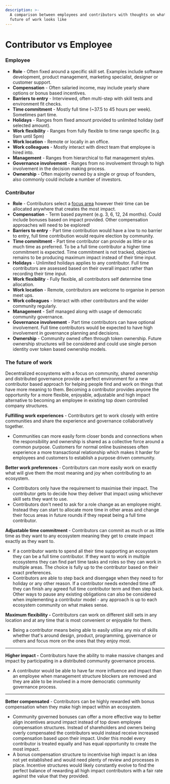 ```yaml
---
description: >-
  A comparison between employees and contributors with thoughts on what the
  future of work looks like
---
```


# Contributor vs Employee

### Employee

* **Role** - Often fixed around a specific skill set. Examples include software development, product management, marketing specialist, designer or customer support.
* **Compensation** - Often salaried income, may include yearly share options or bonus based incentives.
* **Barriers to entry** - Interviewed, often multi-step with skill tests and environment fit checks.
* **Time commitment** - Mostly full time (\~37.5 to 45 hours per week). Sometimes part time.
* **Holidays** - Ranges from fixed amount provided to unlimited holiday (self selected amount).
* **Work flexibility** - Ranges from fully flexible to time range specific (e.g. 9am until 5pm)
* **Work location** - Remote or locally in an office.
* **Work colleagues** - Mostly interact with direct team that employee is hired into.
* **Management** - Ranges from hierarchical to flat management styles.
* **Governance involvement** - Ranges from no involvement through to high involvement in the decision making process.
* **Ownership** - Often majority owned by a single or group of founders, also commonly could include a number of investors.



### Contributor

* **Role** - Contributors select a [focus area](../contributor/focus-areas/) however their time can be allocated anywhere that creates the most impact.
* **Compensation** - Term based payment (e.g. 3, 6, 12, 24 months). Could include bonuses based on impact provided. Other compensation approaches will need to be explored!
* **Barriers to entry** - Part time contribution would have a low to no barrier to entry, full time contribution would require election by community.
* **Time commitment** - Part time contributor can provide as little or as much time as preferred. To be a full time contributor a higher time commitment is expected. Time commitment is not tracked, objective remains to be producing maximum impact instead of their time input.
* **Holidays** - Unlimited holidays applies to any contributor. Full time contributors are assessed based on their overall impact rather than recording their time input.
* **Work flexibility** - Fully flexible, all contributors self determine time allocation.
* **Work location** - Remote, contributors are welcome to organise in person meet ups.
* **Work colleagues** - Interact with other contributors and the wider community regularly.
* **Management** - Self managed along with usage of democratic community governance.
* **Governance involvement** - Part time contributors can have optional involvement. Full time contributors would be expected to have high involvement in governance planning and decisions.
* **Ownership** - Community owned often through token ownership. Future ownership structures will be considered and could use single person identity over token based ownership models.



### The future of work

Decentralized ecosystems with a focus on community, shared ownership and distributed governance provide a perfect environment for a new contributor based approach for helping people find and work on things that have more meaning to them. Becoming a contributor provides anyone the opportunity for a more flexible, enjoyable, adjustable and high impact alternative to becoming an employee in existing top down controlled company structures.



**Fulfilling work experiences** - Contributors get to work closely with entire communities and share the experience and governance collaboratively together.

* Communities can more easily form closer bonds and connections when the responsibility and ownership is shared as a collective force around a common purpose. Customers for normal online businesses often experience a more transactional relationship which makes it harder for employees and customers to establish a purpose driven community.



**Better work preferences** - Contributors can more easily work on exactly what will give them the most meaning and joy when contributing to an ecosystem.&#x20;

* Contributors only have the requirement to maximise their impact. The contributor gets to decide how they deliver that impact using whichever skill sets they want to use.
* Contributors don't need to ask for a role change as an employee might. Instead they can start to allocate more time in other areas and change their focus areas in future rounds if they repeat being a full time contributor.



**Adjustable time commitment** - Contributors can commit as much or as little time as they want to any ecosystem meaning they get to create impact exactly as they want to.

* If a contributor wants to spend all their time supporting an ecosystem they can be a full time contributor. If they want to work in multiple ecosystems they can find part time tasks and roles so they can work in multiple areas. The choice is fully up to the contributor based on their exact preferences.
* Contributors are able to step back and disengage when they need to for holiday or any other reason. If a contributor needs extended time off they can finish any agreed full time contributor term and then step back. Other ways to pause any existing obligations can also be considered when implementing a contributor model - any approach is up to each ecosystem community on what makes sense.



**Maximum flexibility -** Contributors can work on different skill sets in any location and at any time that is most convenient or enjoyable for them.

* Being a contributor means being able to easily utilise any mix of skills whether that's around design, product, programming, governance or others and focus more on the ones that they enjoy most.

****

**Higher impact -** Contributors have the ability to make massive changes and impact by participating in a distributed community governance process.

* A contributor would be able to have far more influence and impact than an employee when management structure blockers are removed and they are able to be involved in a more democratic community governance process.

****

**Better compensated** - Contributors can be highly rewarded with bonus compensation when they make high impact within an ecosystem.

* Community governed bonuses can offer a more effective way to better align incentives around impact instead of top down employee compensation structures. Instead of shareholders and owners being overly compensated the contributors would instead receive increased compensation based upon their impact. Under this model every contributor is treated equally and has equal opportunity to create the most impact.
* A bonus compensation structure to incentivise high impact is an idea not yet established and would need plenty of review and processes in place. Incentive structures would likely constantly evolve to find the perfect balance of rewarding all high impact contributors with a fair rate against the value that they provided.
